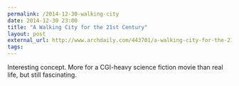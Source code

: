 ```yaml
---
permalink: /2014-12-30-walking-city
date: 2014-12-30 23:00
title: "A Walking City for the 21st Century"
layout: post 
external_url: http://www.archdaily.com/443701/a-walking-city-for-the-21st-century/
tags: 
---
```


Interesting concept. More for a CGI-heavy science fiction movie than real life, but still fascinating. 